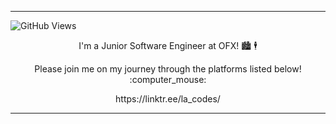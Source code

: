 ------------

![GitHub Views](https://komarev.com/ghpvc/?username=lachelle-anne)

<p align="center">I'm a Junior Software Engineer at OFX! 🏙 🕴 </p>

<p align="center">Please join me on my journey through the platforms listed below! :computer_mouse: </p> 

<p align="center"> https://linktr.ee/la_codes/ </p>
    
------------
